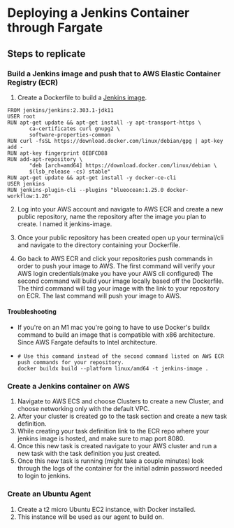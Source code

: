 # Deploying a Jenkins Container through Fargate

## Steps to replicate

### Build a Jenkins image and push that to AWS Elastic Container Registry (ECR)

1. Create a Dockerfile to build a [Jenkins image](https://github.com/zachcyrus/jenkins_docker/tree/main/jenkins_container).

  ```
  FROM jenkins/jenkins:2.303.1-jdk11
  USER root
  RUN apt-get update && apt-get install -y apt-transport-https \
         ca-certificates curl gnupg2 \
         software-properties-common
  RUN curl -fsSL https://download.docker.com/linux/debian/gpg | apt-key add -
  RUN apt-key fingerprint 0EBFCD88
  RUN add-apt-repository \
         "deb [arch=amd64] https://download.docker.com/linux/debian \
         $(lsb_release -cs) stable"
  RUN apt-get update && apt-get install -y docker-ce-cli
  USER jenkins
  RUN jenkins-plugin-cli --plugins "blueocean:1.25.0 docker-workflow:1.26"
  ```

2. Log into your AWS account and navigate to AWS ECR and create a new public repository, name the repository after the image you plan to create. I named it jenkins-image. 

3. Once your public repository has been created open up your terminal/cli and navigate to the directory containing your Dockerfile. 
4. Go back to AWS ECR and click your repositories push commands in order to push your image to AWS. The first command will verify your AWS login credentials(make you have your AWS cli configured)
The second command will build your image locally based off the Dockerfile. 
The third command will tag your image with the link to your repository on ECR.
The last command will push your image to AWS.

#### Troubleshooting 
- If you're on an M1 mac you're going to have to use Docker's buildx command to build an image that is compatible with x86 architecture. Since AWS Fargate defaults to Intel architecture.
- 
  ```
  # Use this command instead of the second command listed on AWS ECR push commands for your repository.
  docker buildx build --platform linux/amd64 -t jenkins-image .
  ```

### Create a Jenkins container on AWS

1. Navigate to AWS ECS and choose Clusters to create a new Cluster, and choose networking only with the default VPC.
2. After your cluster is created go to the task section and create a new task definition.
3. While creating your task definition link to the ECR repo where your jenkins image is hosted, and make sure to map port 8080.
4. Once this new task is created navigate to your AWS cluster and run a new task with the task definition you just created.
5. Once this new task is running (might take a couple minutes) look through the logs of the container for the initial admin password needed to login to jenkins.

### Create an Ubuntu Agent
1. Create a t2 micro Ubuntu EC2 instance, with Docker installed.
2. This instance will be used as our agent to build on.

